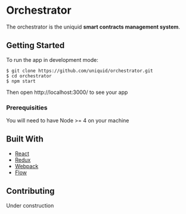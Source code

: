 # Orchestrator

The orchestrator is the uniquid **smart contracts management system**.

## Getting Started

To run the app in development mode:

```
$ git clone https://github.com/uniquid/orchestrator.git
$ cd orchestrator
$ npm start
```
Then open http://localhost:3000/ to see your app

### Prerequisities

You will need to have Node >= 4 on your machine


## Built With

* [React](https://facebook.github.io/react/)
* [Redux](http://redux.js.org/)
* [Webpack](https://webpack.github.io/)
* [Flow](https://flowtype.org/)

## Contributing

Under construction
